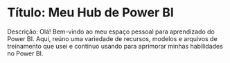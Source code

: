# Título: Meu Hub de  Power BI

Descrição:
Olá! Bem-vindo ao meu espaço pessoal para aprendizado do Power BI. Aqui, reúno uma variedade de recursos, modelos e arquivos de treinamento que usei e continuo usando para aprimorar minhas habilidades no Power BI.
